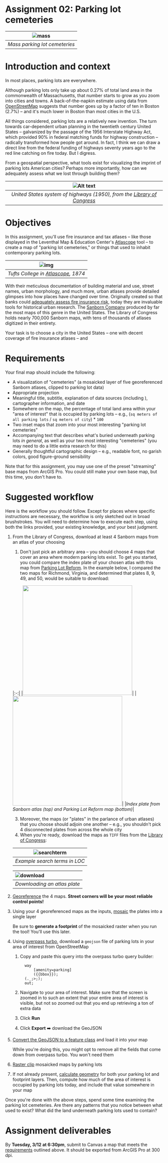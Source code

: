 # **Assignment 02: Parking lot cemeteries** <!-- omit in toc -->

| ![mass](./images/image002.png) |
| :----------------------------: |
| *Mass parking lot cemeteries* |

# **Introduction and context**

In most places, parking lots are everywhere.

Although parking lots only take up about 0.27% of total land area in the commonwealth of Massachusetts, that number starts to grow as you zoom into cities and towns. A back-of-the-napkin estimate using data from [OpenStreetMap](https://www.openstreetmap.org/) suggests that number goes up by a factor of ten in Boston (2.7%) – and it's much lower in Boston than most cities in the U.S.

All things considered, parking lots are a relatively new invention. The turn towards car-dependent urban planning in the twentieth century United States – galvanized by the passage of the 1956 Interstate Highway Act, which provided 90% in federal matching funds for highway construction – radically transformed how people got around. In fact, I think we can draw a direct line from the federal funding of highways seventy years ago to the red line catching on fire today. But I digress.

From a geospatial perspective, what tools exist for visualizing the imprint of parking lots American cities? Perhaps more importantly, how can we adequately assess what we lost through building them?

| ![Alt text](https://tile.loc.gov/image-services/iiif/service:gmd:gmd370:g3701:g3701p:ct006400/full/pct:25/0/default.jpg) |
| :----------------------------------------------------------------------------------------------------------------------: |
| *United States system of highways (1950), from the [Library of Congress](https://www.loc.gov/resource/g3701p.ct006400/)*                                                                                                                         |

# **Objectives**

In this assignment, you'll use fire insurance and tax atlases – like those displayed in the Leventhal Map & Education Center's [Atlascope](https://atlascope.org) tool – to create a map of "parking lot cemeteries," or things that used to inhabit contemporary parking lots.

| ![img](images/image001.png) |
| :--------: |
|  *Tufts College in [Atlascope](https://www.atlascope.org/#/view:share$mode:glass$center:-71.11966,42.40694$zoom:17.57$base:maptiler-streets$overlay:ark:/76611/al88uzmc7), 1874*   |

With their meticulous documentation of building material and use, street names, urban morphology, and much more, urban atlases provide detailed glimpses into how places have changed over time. Originally created so that banks could [adequately assess fire insurance risk](https://www.loc.gov/collections/sanborn-maps/articles-and-essays/introduction-to-the-collection/), today they are invaluable tools for historical urban research. The [Sanborn Company](https://guides.loc.gov/fire-insurance-maps/sanborn) produced by far the most maps of this genre in the United States. The Library of Congress holds nearly 700,000 Sanborn maps, with tens of thousands of atlases digitized in their entirety.

Your task is to choose a city in the United States – one with decent coverage of fire insurance atlases – and 

# **Requirements**

Your final map should include the following:
* A visualization of "cemeteries" (a mosaicked layer of five georeferenced Sanborn atlases, clipped to parking lot data)
* Appropriate projection
* Meaningful title, subtitle, explanation of data sources (including ), cartographer information, and date
* Somewhere on the map, the percentage of total land area within your "area of interest" that is occupied by parking lots – e.g., (`sq meters of all parking lots` / `sq meters of city`) * `100`
* Two inset maps that zoom into your most interesting "parking lot cemeteries"
* Accompanying text that describes what's buried underneath parking lots *in general*, as well as your two most interesting "cemeteries" (you may need to do a little extra research for this)
* Generally thoughtful cartographic design – e.g., readable font, no garish colors, good figure-ground sensibility

Note that for this assignment, you may use one of the preset "streaming" base maps from ArcGIS Pro. You could still make your own base map, but this time, you don't have to.

# Suggested workflow

Here is the workflow you should follow. Except for places where specific instructions are necessary, the workflow is only sketched out in broad brushstrokes. You will need to determine how to execute each step, using both the links provided, your existing knowledge, and your best judgment. 
1. From the Library of Congress, download at least 4 Sanborn maps from an atlas of your choosing
   1. Don't just pick an arbitrary area – you should choose 4 maps that cover an area where modern parking lots exist. To get you started, you could compare the index plate of your chosen atlas with this map from [Parking Lot Reform](https://parkingreform.org/resources/parking-lot-map/). In the example below, I compared the two maps for Richmond, Virginia, and determined that plates 8, 9, 49, and 50, would be suitable to download:

   |:-:|
   |<img src="./images/image006.png" width="350px">|
   |<img src="./images/image007.png" width="350px">|
   |*Index plate from Sanborn atlas (top) and Parking Lot Reform map (bottom)*|

   3. Moreover, the maps (or "plates" in the parlance of urban atlases) that you choose should adjoin one another – e.g., you shouldn't pick 4 disconnected plates from across the whole city
   4. When you're ready, download the maps as `TIFF` files from the [Library of Congress](https://loc.gov):
   
   | ![searchterm](./images/image008.png) |
   | :----------------------------------: |
   | *Example search terms in LOC* |

   | ![download](./images/image005.gif) |
   | :--------------------------------- |
   | *Downloading an atlas plate* |
2. [Georeference](https://pro.arcgis.com/en/pro-app/3.1/help/data/imagery/georeferencing-tools.htm) the 4 maps. **Street corners will be your most reliable control points!**
3. Using your 4 georeferenced maps as the inputs, [mosaic](https://pro.arcgis.com/en/pro-app/latest/tool-reference/data-management/mosaic.htm) the plates into a single layer

    Be sure to **generate a footprint** of the mosaicked raster when you run the tool! You'll use this later.
    
4. Using [overpass turbo](https://overpass-turbo.eu/), download a `geojson` file of parking lots in your area of interest from OpenStreetMap
   1. Copy and paste this query into the overpass turbo query builder:

            way
                [amenity=parking]
                ({{bbox}});
            (._;>;);
            out;
    2. Navigate to your area of interest. Make sure that the screen is zoomed in to such an extent that your entire area of interest is visible, but not so zoomed out that you end up retrieving a ton of extra data
    3. Click **Run**
    4. Click **Export** ➡️ download the GeoJSON
5. [Convert the GeoJSON to a feature class](https://pro.arcgis.com/en/pro-app/latest/tool-reference/conversion/json-to-features.htm) and load it into your map

    While you're doing this, you might opt to remove all the fields that come down from overpass turbo. You won't need them
6. [Raster clip](https://pro.arcgis.com/en/pro-app/latest/tool-reference/data-management/clip.htm) mosaicked maps by parking lots
7. If not already present, [calculate geometry](https://pro.arcgis.com/en/pro-app/latest/tool-reference/data-management/calculate-geometry-attributes.htm) for both your parking lot and footprint layers. Then, compute how much of the area of interest is occupied by parking lots today, and include that value somewhere in your map

Once you're done with the above steps, spend some time examining the parking lot cemeteries. Are there any patterns that you notice between what used to exist? What did the land underneath parking lots used to contain?

# Assignment deliverables

By **Tuesday, 3/12 at 6:30pm**, submit to Canvas a map that meets the [requirements](#requirements) outlined above. It should be exported from ArcGIS Pro at 300 dpi.